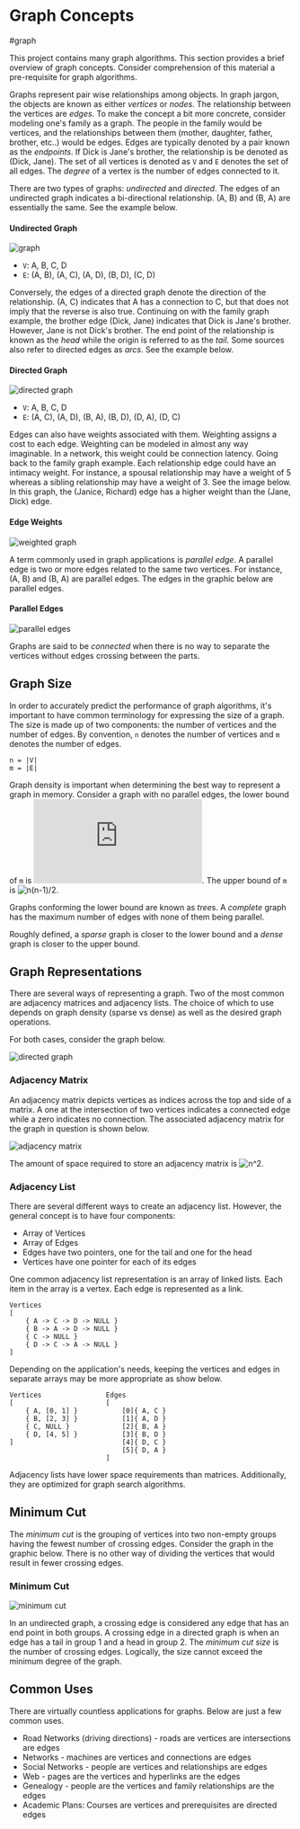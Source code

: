 # Graph Concepts
#graph

This project contains many graph algorithms. This section provides a brief
overview of graph concepts. Consider comprehension of this material a
pre-requisite for graph algorithms.

Graphs represent pair wise relationships among objects. In graph jargon, the
objects are known as either *vertices* or *nodes*. The relationship between the
vertices are *edges*. To make the concept a bit more concrete, consider modeling
one's family as a graph. The people in the family would be vertices, and the
relationships between them (mother, daughter, father, brother, etc..) would be
edges. Edges are typically denoted by a pair known as the *endpoints*. If Dick
is Jane's brother, the relationship is be denoted as (Dick, Jane). The set of
all vertices is denoted as `V` and `E` denotes the set of all edges. The
*degree* of a vertex is the number of edges connected to it.

There are two types of graphs: *undirected* and *directed*. The edges of an
undirected graph indicates a bi-directional relationship. (A, B) and (B, A) are
essentially the same.  See the example below.

#### Undirected Graph
![graph](graph.png)

* `V`: A, B, C, D
* `E`: (A, B), (A, C), (A, D), (B, D), (C, D)

Conversely, the edges of a directed graph denote the direction of the
relationship. (A, C) indicates that A has a connection to C, but that does not
imply that the reverse is also true. Continuing on with the family graph
example, the brother edge (Dick, Jane) indicates that Dick is Jane's brother.
However, Jane is not Dick's brother. The end point of the relationship is known
as the *head* while the origin is referred to as the *tail*. Some sources also
refer to directed edges as *arcs*. See the example below.

#### Directed Graph

![directed graph](dir-graph.png)

* `V`: A, B, C, D
* `E`: (A, C), (A, D), (B, A), (B, D), (D, A), (D, C)

Edges can also have weights associated with them. Weighting assigns a cost to
each edge. Weighting can be modeled in almost any way imaginable. In a network,
this weight could be connection latency. Going back to the family graph example.
Each relationship edge could have an intimacy weight.  For instance, a spousal
relationship may have a weight of 5 whereas a sibling relationship may have a
weight of 3. See the image below. In this graph, the (Janice, Richard) edge has
a higher weight than the (Jane, Dick) edge.

#### Edge Weights

![weighted graph](weight-graph.png)

A term commonly used in graph applications is *parallel edge*. A parallel edge
is two or more edges related to the same two vertices. For instance, (A, B) and
(B, A) are parallel edges. The edges in the graphic below are parallel edges.

#### Parallel Edges

![parallel edges](par-edges.png)

Graphs are said to be *connected* when there is no way to separate the vertices
without edges crossing between the parts.

## Graph Size

In order to accurately predict the performance of graph algorithms, it's
important to have common terminology for expressing the size of a graph. The
size is made up of two components: the number of vertices and the number of
edges. By convention, `n` denotes the number of vertices and `m` denotes the
number of edges.

```
n = |V|
m = |E|
```

Graph density is important when determining the best way to represent a graph in
memory. Consider a graph with no parallel edges, the lower bound of `m` is
![n-1](https://latex.codecogs.com/gif.latex?n-1). The upper bound of `m` is
![n(n-1)/2](https://latex.codecogs.com/gif.latex?\frac{n(n-1)}{2}).

Graphs conforming the lower bound are known as *tree*s. A *complete* graph has
the maximum number of edges with none of them being parallel.

Roughly defined, a *sparse* graph is closer to the lower bound and a *dense*
graph is closer to the upper bound.

## Graph Representations

There are several ways of representing a graph. Two of the most common are
adjacency matrices and adjacency lists.  The choice of which to use depends on
graph density (sparse vs dense) as well as the desired graph operations.

For both cases, consider the graph below.

![directed graph](dir-graph.png)

### Adjacency Matrix
An adjacency matrix depicts vertices as indices across the top and side of a
matrix. A one at the intersection of two vertices indicates a connected edge
while a zero indicates no connection. The associated adjacency matrix for the
graph in question is shown below.

![adjacency matrix](adj-matrix.png) 

The amount of space required to store an adjacency matrix is
![n^2](https://latex.codecogs.com/gif.latex?n^2).

### Adjacency List

There are several different ways to create an adjacency list. However, the
general concept is to have four components:

* Array of Vertices
* Array of Edges
* Edges have two pointers, one for the tail and one for the head
* Vertices have one pointer for each of its edges

One common adjacency list representation is an array of linked lists. Each item
in the array is a vertex. Each edge is represented as a link.

```
Vertices
[
    { A -> C -> D -> NULL }
    { B -> A -> D -> NULL }
    { C -> NULL }
    { D -> C -> A -> NULL }
]
```

Depending on the application's needs, keeping the vertices and edges in separate
arrays may be more appropriate as show below.

```
Vertices                Edges
[                       [
    { A, [0, 1] }           [0]{ A, C }
    { B, [2, 3] }           [1]{ A, D }
    { C, NULL }             [2]{ B, A }
    { D, [4, 5] }           [3]{ B, D }
]                           [4]{ D, C }
                            [5]{ D, A }
                        ]
```

Adjacency lists have lower space requirements than matrices. Additionally, they
are optimized for graph search algorithms.

## Minimum Cut

The *minimum cut* is the grouping of vertices into two non-empty groups having
the fewest number of crossing edges. Consider the graph in the graphic below.
There is no other way of dividing the vertices that would result in fewer
crossing edges.

### Minimum Cut

![minimum cut](min-cut.png "Minimum Cut")

In an undirected graph, a crossing edge is considered any edge that has an end
point in both groups. A crossing edge in a directed graph is when an edge has a
tail in group 1 and a head in group 2.  The *minimum cut size* is the number of
crossing edges. Logically, the size cannot exceed the minimum degree of the
graph.

## Common Uses 

There are virtually countless applications for graphs. Below are just a few
common uses.

* Road Networks (driving directions) - roads are vertices are intersections are
    edges
* Networks - machines are vertices and connections are edges
* Social Networks - people are vertices and relationships are edges
* Web - pages are the vertices and hyperlinks are the edges
* Genealogy - people are the vertices and family relationships are the edges
* Academic Plans: Courses are vertices and prerequisites are directed edges
